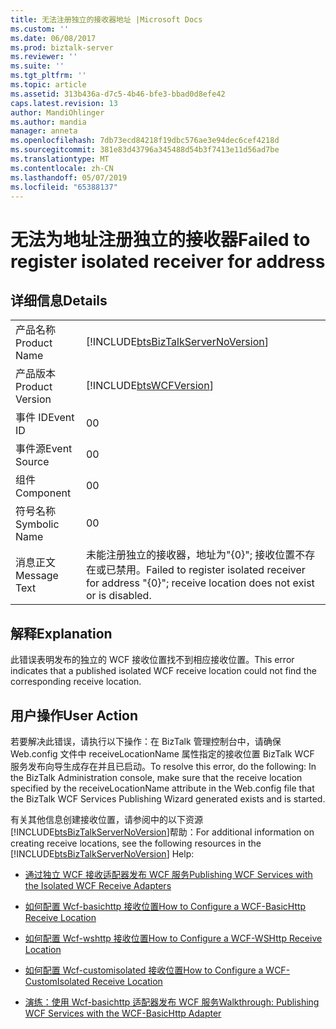 ```yaml
---
title: 无法注册独立的接收器地址 |Microsoft Docs
ms.custom: ''
ms.date: 06/08/2017
ms.prod: biztalk-server
ms.reviewer: ''
ms.suite: ''
ms.tgt_pltfrm: ''
ms.topic: article
ms.assetid: 313b436a-d7c5-4b46-bfe3-bbad0d8efe42
caps.latest.revision: 13
author: MandiOhlinger
ms.author: mandia
manager: anneta
ms.openlocfilehash: 7db73ecd84218f19dbc576ae3e94dec6cef4218d
ms.sourcegitcommit: 381e83d43796a345488d54b3f7413e11d56ad7be
ms.translationtype: MT
ms.contentlocale: zh-CN
ms.lasthandoff: 05/07/2019
ms.locfileid: "65388137"
---
```

# <a name="failed-to-register-isolated-receiver-for-address"></a><span data-ttu-id="3cbfe-102">无法为地址注册独立的接收器</span><span class="sxs-lookup"><span data-stu-id="3cbfe-102">Failed to register isolated receiver for address</span></span>
## <a name="details"></a><span data-ttu-id="3cbfe-103">详细信息</span><span class="sxs-lookup"><span data-stu-id="3cbfe-103">Details</span></span>  
  
|                 |                                                                                                         |
|-----------------|---------------------------------------------------------------------------------------------------------|
|  <span data-ttu-id="3cbfe-104">产品名称</span><span class="sxs-lookup"><span data-stu-id="3cbfe-104">Product Name</span></span>   |           [!INCLUDE[btsBizTalkServerNoVersion](../includes/btsbiztalkservernoversion-md.md)]            |
| <span data-ttu-id="3cbfe-105">产品版本</span><span class="sxs-lookup"><span data-stu-id="3cbfe-105">Product Version</span></span> |                       [!INCLUDE[btsWCFVersion](../includes/btswcfversion-md.md)]                        |
|    <span data-ttu-id="3cbfe-106">事件 ID</span><span class="sxs-lookup"><span data-stu-id="3cbfe-106">Event ID</span></span>     |                                                    <span data-ttu-id="3cbfe-107">0</span><span class="sxs-lookup"><span data-stu-id="3cbfe-107">0</span></span>                                                    |
|  <span data-ttu-id="3cbfe-108">事件源</span><span class="sxs-lookup"><span data-stu-id="3cbfe-108">Event Source</span></span>   |                                                    <span data-ttu-id="3cbfe-109">0</span><span class="sxs-lookup"><span data-stu-id="3cbfe-109">0</span></span>                                                    |
|    <span data-ttu-id="3cbfe-110">组件</span><span class="sxs-lookup"><span data-stu-id="3cbfe-110">Component</span></span>    |                                                    <span data-ttu-id="3cbfe-111">0</span><span class="sxs-lookup"><span data-stu-id="3cbfe-111">0</span></span>                                                    |
|  <span data-ttu-id="3cbfe-112">符号名称</span><span class="sxs-lookup"><span data-stu-id="3cbfe-112">Symbolic Name</span></span>  |                                                    <span data-ttu-id="3cbfe-113">0</span><span class="sxs-lookup"><span data-stu-id="3cbfe-113">0</span></span>                                                    |
|  <span data-ttu-id="3cbfe-114">消息正文</span><span class="sxs-lookup"><span data-stu-id="3cbfe-114">Message Text</span></span>   | <span data-ttu-id="3cbfe-115">未能注册独立的接收器，地址为"{0}"; 接收位置不存在或已禁用。</span><span class="sxs-lookup"><span data-stu-id="3cbfe-115">Failed to register isolated receiver for address "{0}"; receive location does not exist or is disabled.</span></span> |
  
## <a name="explanation"></a><span data-ttu-id="3cbfe-116">解释</span><span class="sxs-lookup"><span data-stu-id="3cbfe-116">Explanation</span></span>  
 <span data-ttu-id="3cbfe-117">此错误表明发布的独立的 WCF 接收位置找不到相应接收位置。</span><span class="sxs-lookup"><span data-stu-id="3cbfe-117">This error indicates that a published isolated WCF receive location could not find the corresponding receive location.</span></span>  
  
## <a name="user-action"></a><span data-ttu-id="3cbfe-118">用户操作</span><span class="sxs-lookup"><span data-stu-id="3cbfe-118">User Action</span></span>  
 <span data-ttu-id="3cbfe-119">若要解决此错误，请执行以下操作：在 BizTalk 管理控制台中，请确保 Web.config 文件中 receiveLocationName 属性指定的接收位置 BizTalk WCF 服务发布向导生成存在并且已启动。</span><span class="sxs-lookup"><span data-stu-id="3cbfe-119">To resolve this error, do the following: In the BizTalk Administration console, make sure that the receive location specified by the receiveLocationName attribute in the Web.config file that the BizTalk WCF Services Publishing Wizard generated exists and is started.</span></span>  
  
 <span data-ttu-id="3cbfe-120">有关其他信息创建接收位置，请参阅中的以下资源[!INCLUDE[btsBizTalkServerNoVersion](../includes/btsbiztalkservernoversion-md.md)]帮助：</span><span class="sxs-lookup"><span data-stu-id="3cbfe-120">For additional information on creating receive locations, see the following resources in the [!INCLUDE[btsBizTalkServerNoVersion](../includes/btsbiztalkservernoversion-md.md)] Help:</span></span>  
  
-   [<span data-ttu-id="3cbfe-121">通过独立 WCF 接收适配器发布 WCF 服务</span><span class="sxs-lookup"><span data-stu-id="3cbfe-121">Publishing WCF Services with the Isolated WCF Receive Adapters</span></span>](../core/publishing-wcf-services-with-the-isolated-wcf-receive-adapters.md)  
  
-   [<span data-ttu-id="3cbfe-122">如何配置 Wcf-basichttp 接收位置</span><span class="sxs-lookup"><span data-stu-id="3cbfe-122">How to Configure a WCF-BasicHttp Receive Location</span></span>](http://msdn.microsoft.com/library/43f18e5d-ba28-453c-b8ce-5bcdc6f27fdd)  
  
-   [<span data-ttu-id="3cbfe-123">如何配置 Wcf-wshttp 接收位置</span><span class="sxs-lookup"><span data-stu-id="3cbfe-123">How to Configure a WCF-WSHttp Receive Location</span></span>](../core/how-to-configure-a-wcf-wshttp-receive-location.md)  
  
-   [<span data-ttu-id="3cbfe-124">如何配置 Wcf-customisolated 接收位置</span><span class="sxs-lookup"><span data-stu-id="3cbfe-124">How to Configure a WCF-CustomIsolated Receive Location</span></span>](../core/how-to-configure-a-wcf-customisolated-receive-location.md)  
  
-   [<span data-ttu-id="3cbfe-125">演练：使用 Wcf-basichttp 适配器发布 WCF 服务</span><span class="sxs-lookup"><span data-stu-id="3cbfe-125">Walkthrough: Publishing WCF Services with the WCF-BasicHttp Adapter</span></span>](../core/walkthrough-publishing-wcf-services-with-the-wcf-basichttp-adapter.md)